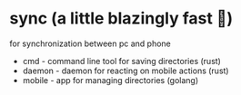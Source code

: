 # sync (a little blazingly fast 🚀)
for synchronization between pc and phone

- cmd - command line tool for saving directories (rust)
- daemon - daemon for reacting on mobile actions (rust)
- mobile - app for managing directories (golang)